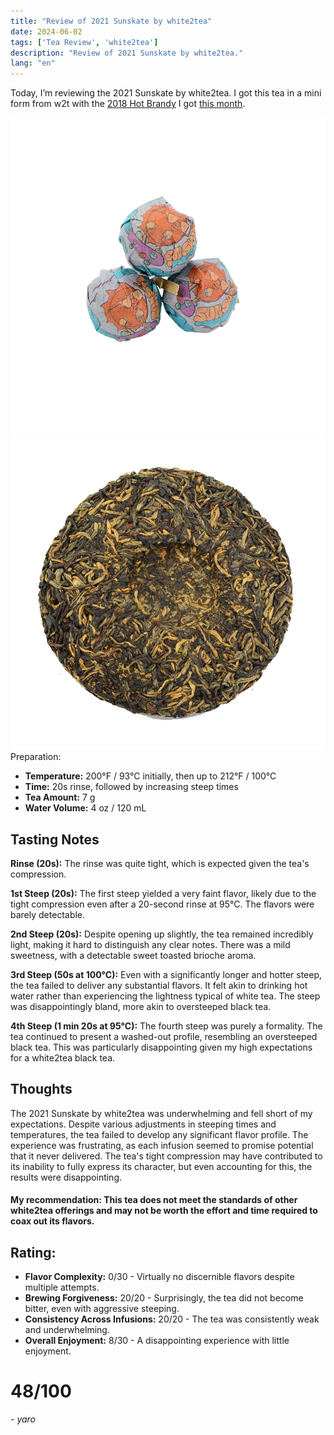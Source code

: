 ```yaml
---
title: "Review of 2021 Sunskate by white2tea"
date: 2024-06-02
tags: ['Tea Review', 'white2tea']
description: "Review of 2021 Sunskate by white2tea."
lang: "en"
---
```


Today, I’m reviewing the 2021 Sunskate by white2tea. I got this tea in a mini form from w2t with the [2018 Hot Brandy](https://white2tea.com/products/2018-hot-brandy) I got [this month](https://skoomaden.me/posts/teas-that-arrived-in-june/). 

![](<file (4).png>)
![](image-11.png)
Preparation:

- **Temperature:** 200°F / 93°C initially, then up to 212°F / 100°C
- **Time:** 20s rinse, followed by increasing steep times
- **Tea Amount:** 7 g
- **Water Volume:** 4 oz / 120 mL

## Tasting Notes

**Rinse (20s):** The rinse was quite tight, which is expected given the tea's compression.

**1st Steep (20s):** The first steep yielded a very faint flavor, likely due to the tight compression even after a 20-second rinse at 95°C. The flavors were barely detectable.

**2nd Steep (20s):** Despite opening up slightly, the tea remained incredibly light, making it hard to distinguish any clear notes. There was a mild sweetness, with a detectable sweet toasted brioche aroma.

**3rd Steep (50s at 100°C):** Even with a significantly longer and hotter steep, the tea failed to deliver any substantial flavors. It felt akin to drinking hot water rather than experiencing the lightness typical of white tea. The steep was disappointingly bland, more akin to oversteeped black tea.

**4th Steep (1 min 20s at 95°C):** The fourth steep was purely a formality. The tea continued to present a washed-out profile, resembling an oversteeped black tea. This was particularly disappointing given my high expectations for a white2tea black tea.

## Thoughts

The 2021 Sunskate by white2tea was underwhelming and fell short of my expectations. Despite various adjustments in steeping times and temperatures, the tea failed to develop any significant flavor profile. The experience was frustrating, as each infusion seemed to promise potential that it never delivered. The tea's tight compression may have contributed to its inability to fully express its character, but even accounting for this, the results were disappointing.

#### My recommendation: This tea does not meet the standards of other white2tea offerings and may not be worth the effort and time required to coax out its flavors.

## Rating:

- **Flavor Complexity:** 0/30 - Virtually no discernible flavors despite multiple attempts.
- **Brewing Forgiveness:** 20/20 - Surprisingly, the tea did not become bitter, even with aggressive steeping.
- **Consistency Across Infusions:** 20/20 - The tea was consistently weak and underwhelming.
- **Overall Enjoyment:** 8/30 - A disappointing experience with little enjoyment.

# 48/100

*- yaro*
